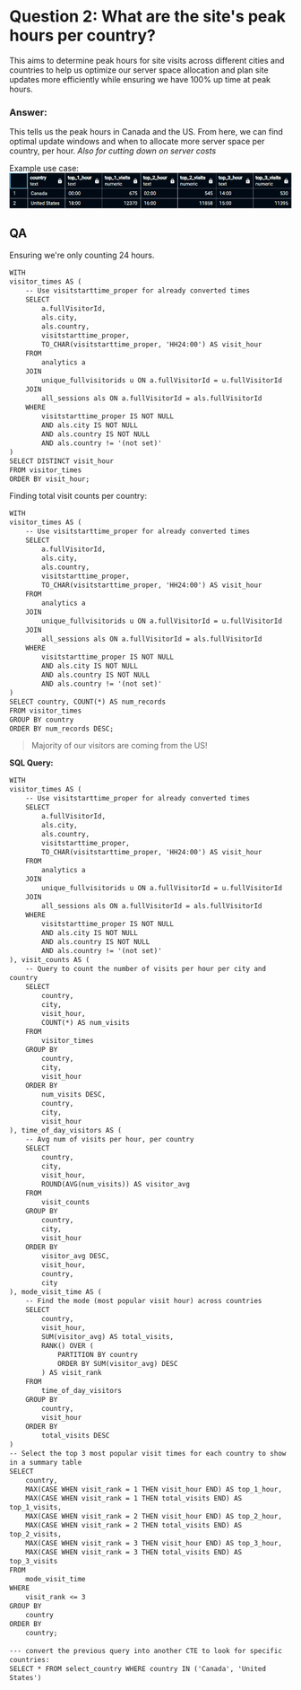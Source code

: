 # Question 2: What are the site's peak hours per country?
This aims to determine peak hours for site visits across different cities and countries to help us optimize our server space allocation and plan site updates more efficiently while ensuring we have 100% up time at peak hours.

### Answer:
This tells us the peak hours in Canada and the US. From here, we can find optimal update windows and when to allocate more server space per country, per hour. *Also for cutting down on server costs*

Example use case:
![alt text](../img/dataq2.png)

## QA
Ensuring we're only counting 24 hours.
```
WITH
visitor_times AS (
    -- Use visitstarttime_proper for already converted times
    SELECT
        a.fullVisitorId,
        als.city,
        als.country,
        visitstarttime_proper,
        TO_CHAR(visitstarttime_proper, 'HH24:00') AS visit_hour
    FROM
        analytics a
    JOIN
        unique_fullvisitorids u ON a.fullVisitorId = u.fullVisitorId
    JOIN
        all_sessions als ON a.fullVisitorId = als.fullVisitorId
    WHERE
        visitstarttime_proper IS NOT NULL
        AND als.city IS NOT NULL
        AND als.country IS NOT NULL
        AND als.country != '(not set)'
)
SELECT DISTINCT visit_hour
FROM visitor_times
ORDER BY visit_hour;
```

Finding total visit counts per country:
```
WITH
visitor_times AS (
    -- Use visitstarttime_proper for already converted times
    SELECT
        a.fullVisitorId,
        als.city,
        als.country,
        visitstarttime_proper,
        TO_CHAR(visitstarttime_proper, 'HH24:00') AS visit_hour
    FROM
        analytics a
    JOIN
        unique_fullvisitorids u ON a.fullVisitorId = u.fullVisitorId
    JOIN
        all_sessions als ON a.fullVisitorId = als.fullVisitorId
    WHERE
        visitstarttime_proper IS NOT NULL
        AND als.city IS NOT NULL
        AND als.country IS NOT NULL
        AND als.country != '(not set)'
)
SELECT country, COUNT(*) AS num_records
FROM visitor_times
GROUP BY country
ORDER BY num_records DESC;
```
> Majority of our visitors are coming from the US!


**SQL Query:**
```
WITH
visitor_times AS (
    -- Use visitstarttime_proper for already converted times
    SELECT
        a.fullVisitorId,
        als.city,
        als.country,
        visitstarttime_proper,
        TO_CHAR(visitstarttime_proper, 'HH24:00') AS visit_hour
    FROM
        analytics a
    JOIN
        unique_fullvisitorids u ON a.fullVisitorId = u.fullVisitorId
    JOIN
        all_sessions als ON a.fullVisitorId = als.fullVisitorId
    WHERE
        visitstarttime_proper IS NOT NULL
        AND als.city IS NOT NULL
        AND als.country IS NOT NULL
        AND als.country != '(not set)'
), visit_counts AS (
    -- Query to count the number of visits per hour per city and country
    SELECT
        country,
        city,
        visit_hour,
        COUNT(*) AS num_visits
    FROM
        visitor_times
    GROUP BY
        country,
        city,
        visit_hour
    ORDER BY
        num_visits DESC,
        country,
        city,
        visit_hour
), time_of_day_visitors AS (
    -- Avg num of visits per hour, per country
    SELECT 
        country,
        city,
        visit_hour,
        ROUND(AVG(num_visits)) AS visitor_avg
    FROM 
        visit_counts
    GROUP BY
        country,
        city,
        visit_hour
    ORDER BY
        visitor_avg DESC,
        visit_hour,
        country,
        city
), mode_visit_time AS (
    -- Find the mode (most popular visit hour) across countries
    SELECT
        country,
        visit_hour,
        SUM(visitor_avg) AS total_visits,
        RANK() OVER (
            PARTITION BY country
            ORDER BY SUM(visitor_avg) DESC
        ) AS visit_rank
    FROM
        time_of_day_visitors
    GROUP BY
        country,
        visit_hour
    ORDER BY
        total_visits DESC
)
-- Select the top 3 most popular visit times for each country to show in a summary table
SELECT
    country,
    MAX(CASE WHEN visit_rank = 1 THEN visit_hour END) AS top_1_hour,
    MAX(CASE WHEN visit_rank = 1 THEN total_visits END) AS top_1_visits,
    MAX(CASE WHEN visit_rank = 2 THEN visit_hour END) AS top_2_hour,
    MAX(CASE WHEN visit_rank = 2 THEN total_visits END) AS top_2_visits,
    MAX(CASE WHEN visit_rank = 3 THEN visit_hour END) AS top_3_hour,
    MAX(CASE WHEN visit_rank = 3 THEN total_visits END) AS top_3_visits
FROM
    mode_visit_time
WHERE
    visit_rank <= 3
GROUP BY
    country
ORDER BY
    country;

--- convert the previous query into another CTE to look for specific countries:
SELECT * FROM select_country WHERE country IN ('Canada', 'United States')
```